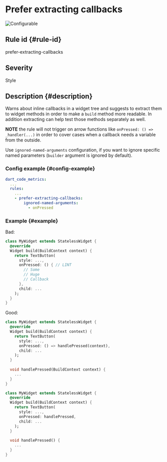 # Prefer extracting callbacks

![Configurable](https://img.shields.io/badge/-configurable-informational)

## Rule id {#rule-id}

prefer-extracting-callbacks

## Severity

Style

## Description {#description}

Warns about inline callbacks in a widget tree and suggests to extract them to widget methods in order to make a `build` method more readable. In addition extracting can help test those methods separately as well.

**NOTE** the rule will not trigger on arrow functions like `onPressed: () => _handler(...)` in order to cover cases when a callback needs a variable from the outside.

Use `ignored-named-arguments` configuration, if you want to ignore specific named parameters (`builder` argument is ignored by default).

### Config example {#config-example}

```yaml
dart_code_metrics:
  ...
  rules:
    ...
    - prefer-extracting-callbacks:
        ignored-named-arguments:
          - onPressed
```

### Example {#example}

Bad:

```dart
class MyWidget extends StatelessWidget {
  @override
  Widget build(BuildContext context) {
    return TextButton(
      style: ...,
      onPressed: () { // LINT
        // Some 
        // Huge
        // Callback
      },
      child: ...
    );
  }
}
```

Good:

```dart
class MyWidget extends StatelessWidget {
  @override
  Widget build(BuildContext context) {
    return TextButton(
      style: ...,
      onPressed: () => handlePressed(context),
      child: ...
    );
  }
  
  void handlePressed(BuildContext context) {
    ...
  }
}

class MyWidget extends StatelessWidget {
  @override
  Widget build(BuildContext context) {
    return TextButton(
      style: ...,
      onPressed: handlePressed,
      child: ...
    );
  }
  
  void handlePressed() {
    ...
  }
}
```
